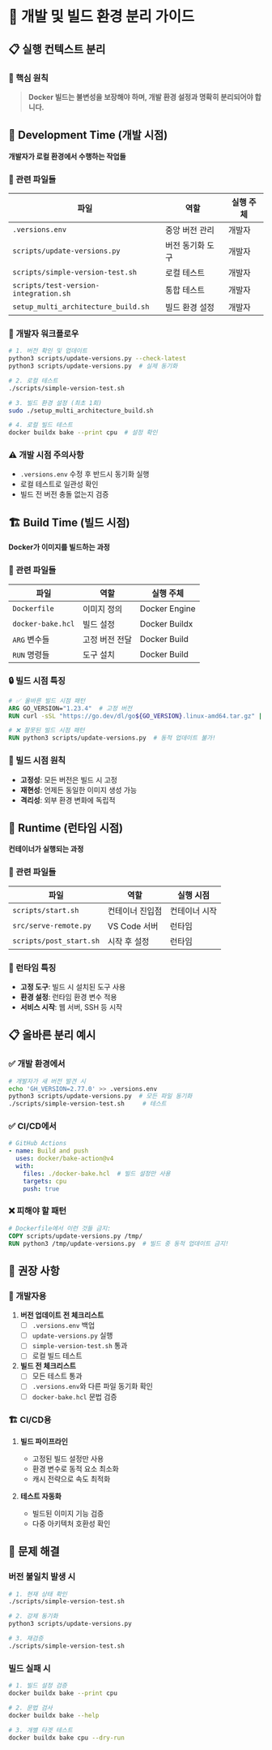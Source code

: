 # 🔧 개발 및 빌드 환경 분리 가이드

## 📋 실행 컨텍스트 분리

### 🎯 핵심 원칙

> **Docker 빌드는 불변성을 보장해야 하며, 개발 환경 설정과 명확히 분리되어야 합니다.**

## 🔧 Development Time (개발 시점)

**개발자가 로컬 환경에서 수행하는 작업들**

### 📁 관련 파일들

| 파일 | 역할 | 실행 주체 |
|------|------|-----------|
| `.versions.env` | 중앙 버전 관리 | 개발자 |
| `scripts/update-versions.py` | 버전 동기화 도구 | 개발자 |
| `scripts/simple-version-test.sh` | 로컬 테스트 | 개발자 |
| `scripts/test-version-integration.sh` | 통합 테스트 | 개발자 |
| `setup_multi_architecture_build.sh` | 빌드 환경 설정 | 개발자 |

### 🚀 개발자 워크플로우

```bash
# 1. 버전 확인 및 업데이트
python3 scripts/update-versions.py --check-latest
python3 scripts/update-versions.py  # 실제 동기화

# 2. 로컬 테스트
./scripts/simple-version-test.sh

# 3. 빌드 환경 설정 (최초 1회)
sudo ./setup_multi_architecture_build.sh

# 4. 로컬 빌드 테스트
docker buildx bake --print cpu  # 설정 확인
```

### ⚠️ 개발 시점 주의사항

- `.versions.env` 수정 후 반드시 동기화 실행
- 로컬 테스트로 일관성 확인
- 빌드 전 버전 충돌 없는지 검증

## 🏗️ Build Time (빌드 시점)

**Docker가 이미지를 빌드하는 과정**

### 📁 관련 파일들

| 파일 | 역할 | 실행 주체 |
|------|------|-----------|
| `Dockerfile` | 이미지 정의 | Docker Engine |
| `docker-bake.hcl` | 빌드 설정 | Docker Buildx |
| `ARG` 변수들 | 고정 버전 전달 | Docker Build |
| `RUN` 명령들 | 도구 설치 | Docker Build |

### 🔒 빌드 시점 특징

```dockerfile
# ✅ 올바른 빌드 시점 패턴
ARG GO_VERSION="1.23.4"  # 고정 버전
RUN curl -sSL "https://go.dev/dl/go${GO_VERSION}.linux-amd64.tar.gz" | tar -C /usr/local -xz

# ❌ 잘못된 빌드 시점 패턴  
RUN python3 scripts/update-versions.py  # 동적 업데이트 불가!
```

### 🎯 빌드 시점 원칙

- **고정성**: 모든 버전은 빌드 시 고정
- **재현성**: 언제든 동일한 이미지 생성 가능
- **격리성**: 외부 환경 변화에 독립적

## 🚀 Runtime (런타임 시점)

**컨테이너가 실행되는 과정**

### 📁 관련 파일들

| 파일 | 역할 | 실행 시점 |
|------|------|-----------|
| `scripts/start.sh` | 컨테이너 진입점 | 컨테이너 시작 |
| `src/serve-remote.py` | VS Code 서버 | 런타임 |
| `scripts/post_start.sh` | 시작 후 설정 | 런타임 |

### 🔄 런타임 특징

- **고정 도구**: 빌드 시 설치된 도구 사용
- **환경 설정**: 런타임 환경 변수 적용
- **서비스 시작**: 웹 서버, SSH 등 시작

## 📋 올바른 분리 예시

### ✅ 개발 환경에서

```bash
# 개발자가 새 버전 발견 시
echo 'GH_VERSION=2.77.0' >> .versions.env
python3 scripts/update-versions.py  # 모든 파일 동기화
./scripts/simple-version-test.sh     # 테스트
```

### ✅ CI/CD에서

```yaml
# GitHub Actions
- name: Build and push
  uses: docker/bake-action@v4
  with:
    files: ./docker-bake.hcl  # 빌드 설정만 사용
    targets: cpu
    push: true
```

### ❌ 피해야 할 패턴

```dockerfile
# Dockerfile에서 이런 것들 금지:
COPY scripts/update-versions.py /tmp/
RUN python3 /tmp/update-versions.py  # 빌드 중 동적 업데이트 금지!
```

## 🎯 권장 사항

### 🔧 개발자용

1. **버전 업데이트 전 체크리스트**
   - [ ] `.versions.env` 백업
   - [ ] `update-versions.py` 실행
   - [ ] `simple-version-test.sh` 통과
   - [ ] 로컬 빌드 테스트

2. **빌드 전 체크리스트**
   - [ ] 모든 테스트 통과
   - [ ] `.versions.env`와 다른 파일 동기화 확인
   - [ ] `docker-bake.hcl` 문법 검증

### 🏗️ CI/CD용

1. **빌드 파이프라인**
   - 고정된 빌드 설정만 사용
   - 환경 변수로 동적 요소 최소화
   - 캐시 전략으로 속도 최적화

2. **테스트 자동화**
   - 빌드된 이미지 기능 검증
   - 다중 아키텍처 호환성 확인

## 🚨 문제 해결

### 버전 불일치 발생 시

```bash
# 1. 현재 상태 확인
./scripts/simple-version-test.sh

# 2. 강제 동기화
python3 scripts/update-versions.py

# 3. 재검증
./scripts/simple-version-test.sh
```

### 빌드 실패 시

```bash
# 1. 빌드 설정 검증
docker buildx bake --print cpu

# 2. 문법 검사
docker buildx bake --help

# 3. 개별 타겟 테스트
docker buildx bake cpu --dry-run
``` 